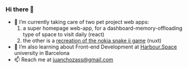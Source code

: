 ### Hi there 👋

- 🔭 I’m currently taking care of two pet project web apps:
  1. a super homepage web-app, for a dashboard-memory-offloading type of space to visit daily (react)
  2. the other is a [recreation of the nokia snake ii game](https://nuxt-js-boilerplate.vercel.app) (nuxt)
- 🌱 I’m also learning about Front-end Development at [Harbour.Space](https://harbour.space) university in Barcelona
- 📫 Reach me at juanchozass@gmail.com

